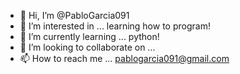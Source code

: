 - 👋 Hi, I’m @PabloGarcia091
- 👀 I’m interested in ... learning how to program!
- 🌱 I’m currently learning ... python!
- 💞️ I’m looking to collaborate on ...
- 📫 How to reach me ... pablogarcia091@gmail.com

<!---
PabloGarcia091/PabloGarcia091 is a ✨ special ✨ repository because its `README.md` (this file) appears on your GitHub profile.
You can click the Preview link to take a look at your changes.
--->
